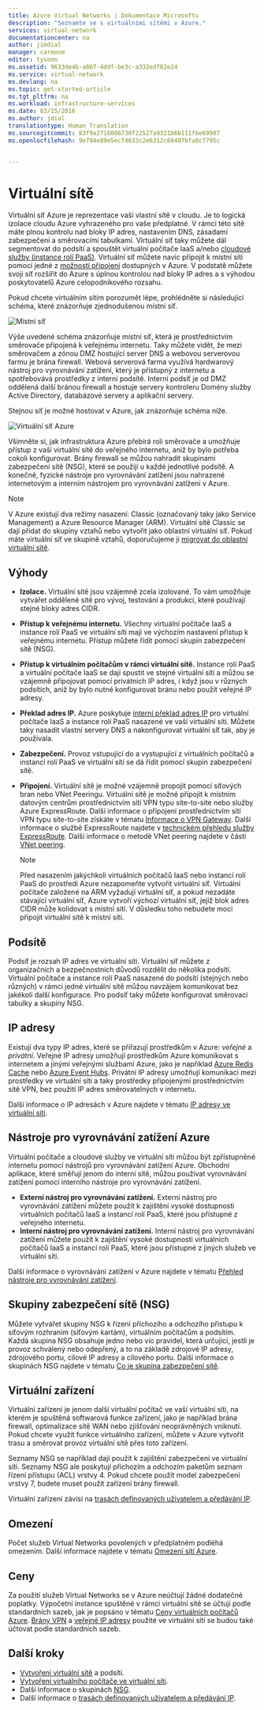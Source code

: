 ```yaml
---
title: Azure Virtual Networks | Dokumentace Microsoftu
description: "Seznamte se s virtuálními sítěmi v Azure."
services: virtual-network
documentationcenter: na
author: jimdial
manager: carmonm
editor: tysonn
ms.assetid: 9633de4b-a867-4ddf-be3c-a332edf02e24
ms.service: virtual-network
ms.devlang: na
ms.topic: get-started-article
ms.tgt_pltfrm: na
ms.workload: infrastructure-services
ms.date: 03/15/2016
ms.author: jdial
translationtype: Human Translation
ms.sourcegitcommit: 83f9a2716086730f22527a9321b6b111f6e69907
ms.openlocfilehash: 9e794e89e5ecf4633c2e6312c69487bfa0c7795c


---
```

# <a name="virtual-networks"></a>Virtuální sítě
Virtuální síť Azure je reprezentace vaší vlastní sítě v cloudu.  Je to logická izolace cloudu Azure vyhrazeného pro vaše předplatné. V rámci této sítě máte plnou kontrolu nad bloky IP adres, nastavením DNS, zásadami zabezpečení a směrovacími tabulkami. Virtuální síť taky můžete dál segmentovat do podsítí a spouštět virtuální počítače IaaS a/nebo [cloudové služby (instance rolí PaaS)](../cloud-services/cloud-services-choose-me.md). Virtuální síť můžete navíc připojit k místní síti pomocí jedné z [možností připojení](../vpn-gateway/vpn-gateway-about-vpngateways.md#site-to-site-and-multi-site-connections) dostupných v Azure. V podstatě můžete svoji síť rozšířit do Azure s úplnou kontrolou nad bloky IP adres a s výhodou poskytovatelů Azure celopodnikového rozsahu.

Pokud chcete virtuálním sítím porozumět lépe, prohlédněte si následující schéma, které znázorňuje zjednodušenou místní síť.

![Místní síť](./media/virtual-networks-overview/figure01.png)

Výše uvedené schéma znázorňuje místní síť, která je prostřednictvím směrovače připojená k veřejnému internetu. Taky můžete vidět, že mezi směrovačem a zónou DMZ hostující server DNS a webovou serverovou farmu je brána firewall. Webová serverová farma využívá hardwarový nástroj pro vyrovnávání zatížení, který je přístupný z internetu a spotřebovává prostředky z interní podsítě. Interní podsíť je od DMZ oddělená další bránou firewall a hostuje servery kontroleru Domény služby Active Directory, databázové servery a aplikační servery.

Stejnou síť je možné hostovat v Azure, jak znázorňuje schéma níže.

![Virtuální síť Azure](./media/virtual-networks-overview/figure02.png)

Všimněte si, jak infrastruktura Azure přebírá roli směrovače a umožňuje přístup z vaší virtuální sítě do veřejného internetu, aniž by bylo potřeba cokoli konfigurovat. Brány firewall se můžou nahradit skupinami zabezpečení sítě (NSG), které se použijí u každé jednotlivé podsítě. A konečně, fyzické nástroje pro vyrovnávání zatížení jsou nahrazené internetovým a interním nástrojem pro vyrovnávání zatížení v Azure.

> [!NOTE]
> V Azure existují dva režimy nasazení: Classic (označovaný taky jako Service Management) a Azure Resource Manager (ARM). Virtuální sítě Classic se dají přidat do skupiny vztahů nebo vytvořit jako oblastní virtuální síť. Pokud máte virtuální síť ve skupině vztahů, doporučujeme ji [migrovat do oblastní virtuální sítě](virtual-networks-migrate-to-regional-vnet.md).
>

## <a name="benefits"></a>Výhody
* **Izolace.** Virtuální sítě jsou vzájemně zcela izolované. To vám umožňuje vytvářet oddělené sítě pro vývoj, testování a produkci, které používají stejné bloky adres CIDR.
* **Přístup k veřejnému internetu.** Všechny virtuální počítače IaaS a instance rolí PaaS ve virtuální síti mají ve výchozím nastavení přístup k veřejnému internetu. Přístup můžete řídit pomocí skupin zabezpečení sítě (NSG).
* **Přístup k virtuálním počítačům v rámci virtuální sítě.** Instance rolí PaaS a virtuální počítače IaaS se dají spustit ve stejné virtuální síti a můžou se vzájemně připojovat pomocí privátních IP adres, i když jsou v různých podsítích, aniž by bylo nutné konfigurovat bránu nebo použít veřejné IP adresy.
* **Překlad adres IP.** Azure poskytuje [interní překlad adres IP](virtual-networks-name-resolution-for-vms-and-role-instances.md) pro virtuální počítače IaaS a instance rolí PaaS nasazené ve vaší virtuální síti. Můžete taky nasadit vlastní servery DNS a nakonfigurovat virtuální síť tak, aby je používala.
* **Zabezpečení.** Provoz vstupující do a vystupující z virtuálních počítačů a instancí rolí PaaS ve virtuální síti se dá řídit pomocí skupin zabezpečení sítě.
* **Připojení.** Virtuální sítě je možné vzájemně propojit pomocí síťových bran nebo VNet Peeringu. Virtuální sítě je možné připojit k místním datovým centrům prostřednictvím sítí VPN typu site-to-site nebo služby Azure ExpressRoute. Další informace o připojení prostřednictvím sítí VPN typu site-to-site získáte v tématu [Informace o VPN Gateway](../vpn-gateway/vpn-gateway-about-vpngateways.md#site-to-site-and-multi-site-connections). Další informace o službě ExpressRoute najdete v [technickém přehledu služby ExpressRoute](../expressroute/expressroute-introduction.md). Další informace o metodě VNet peering najdete v části [VNet peering](virtual-network-peering-overview.md).

  > [!NOTE]
  > Před nasazením jakýchkoli virtuálních počítačů IaaS nebo instancí rolí PaaS do prostředí Azure nezapomeňte vytvořit virtuální síť. Virtuální počítače založené na ARM vyžadují virtuální síť, a pokud nezadáte stávající virtuální síť, Azure vytvoří výchozí virtuální síť, jejíž blok adres CIDR může kolidovat s místní sítí. V důsledku toho nebudete moci připojit virtuální sítě k místní síti.
  >

## <a name="subnets"></a>Podsítě
Podsíť je rozsah IP adres ve virtuální síti. Virtuální síť můžete z organizačních a bezpečnostních důvodů rozdělit do několika podsítí. Virtuální počítače a instance rolí PaaS nasazené do podsítí (stejných nebo různých) v rámci jedné virtuální sítě můžou navzájem komunikovat bez jakékoli další konfigurace. Pro podsíť taky můžete konfigurovat směrovací tabulky a skupiny NSG.

## <a name="ip-addresses"></a>IP adresy
Existují dva typy IP adres, které se přiřazují prostředkům v Azure: *veřejné* a *privátní*. Veřejné IP adresy umožňují prostředkům Azure komunikovat s internetem a jinými veřejnými službami Azure, jako je například [Azure Redis Cache](https://azure.microsoft.com/services/cache/) nebo [Azure Event Hubs](https://azure.microsoft.com/documentation/services/event-hubs/). Privátní IP adresy umožňují komunikaci mezi prostředky ve virtuální síti a taky prostředky připojenými prostřednictvím sítě VPN, bez použití IP adres směrovatelných v internetu.

Další informace o IP adresách v Azure najdete v tématu [IP adresy ve virtuální síti](virtual-network-ip-addresses-overview-arm.md).

## <a name="azure-load-balancers"></a>Nástroje pro vyrovnávání zatížení Azure
Virtuální počítače a cloudové služby ve virtuální síti můžou být zpřístupněné internetu pomocí nástrojů pro vyrovnávání zatížení Azure. Obchodní aplikace, které směřují jenom do interní sítě, můžou používat vyrovnávání zatížení pomocí interního nástroje pro vyrovnávání zatížení.

* **Externí nástroj pro vyrovnávání zatížení.** Externí nástroj pro vyrovnávání zatížení můžete použít k zajištění vysoké dostupnosti virtuálních počítačů IaaS a instancí rolí PaaS, které jsou přístupné z veřejného internetu.
* **Interní nástroj pro vyrovnávání zatížení.** Interní nástroj pro vyrovnávání zatížení můžete použít k zajištění vysoké dostupnosti virtuálních počítačů IaaS a instancí rolí PaaS, které jsou přístupné z jiných služeb ve virtuální síti.

Další informace o vyrovnávání zatížení v Azure najdete v tématu [Přehled nástroje pro vyrovnávání zatížení](../load-balancer/load-balancer-overview.md).

## <a name="network-security-groups-nsg"></a>Skupiny zabezpečení sítě (NSG)
Můžete vytvářet skupiny NSG k řízení příchozího a odchozího přístupu k síťovým rozhraním (síťovým kartám), virtuálním počítačům a podsítím. Každá skupina NSG obsahuje jedno nebo víc pravidel, která určující, jestli je provoz schválený nebo odepřený, a to na základě zdrojové IP adresy, zdrojového portu, cílové IP adresy a cílového portu. Další informace o skupinách NSG najdete v tématu [Co je skupina zabezpečení sítě](virtual-networks-nsg.md).

## <a name="virtual-appliances"></a>Virtuální zařízení
Virtuální zařízení je jenom další virtuální počítač ve vaší virtuální síti, na kterém je spuštěná softwarová funkce zařízení, jako je například brána firewall, optimalizace sítě WAN nebo zjišťování neoprávněných vniknutí. Pokud chcete využít funkce virtuálního zařízení, můžete v Azure vytvořit trasu a směrovat provoz virtuální sítě přes toto zařízení.

Seznamy NSG se například dají použít k zajištění zabezpečení ve virtuální síti. Seznamy NSG ale poskytují příchozím a odchozím paketům seznam řízení přístupu (ACL) vrstvy 4. Pokud chcete použít model zabezpečení vrstvy 7, budete muset použít zařízení brány firewall.

Virtuální zařízení závisí na [trasách definovaných uživatelem a předávání IP](virtual-networks-udr-overview.md).

## <a name="limits"></a>Omezení
Počet služeb Virtual Networks povolených v předplatném podléhá omezením. Další informace najdete v tématu [Omezení sítí Azure](../azure-subscription-service-limits.md#networking-limits).

## <a name="pricing"></a>Ceny
Za použití služeb Virtual Networks se v Azure neúčtují žádné dodatečné poplatky. Výpočetní instance spuštěné v rámci virtuální sítě se účtují podle standardních sazeb, jak je popsáno v tématu [Ceny virtuálních počítačů Azure](https://azure.microsoft.com/pricing/details/virtual-machines/). [Brány VPN](https://azure.microsoft.com/pricing/details/vpn-gateway/) a [veřejné IP adresy](https://azure.microsoft.com/pricing/details/ip-addresses/) použité ve virtuální síti se budou také účtovat podle standardních sazeb.

## <a name="next-steps"></a>Další kroky
* [Vytvoření virtuální sítě](virtual-networks-create-vnet-arm-pportal.md) a podsítí.
* [Vytvoření virtuálního počítače ve virtuální síti](../virtual-machines/virtual-machines-windows-hero-tutorial.md).
* Další informace o skupinách [NSG](virtual-networks-nsg.md).
* Další informace o [trasách definovaných uživatelem a předávání IP](virtual-networks-udr-overview.md).



<!--HONumber=Feb17_HO1-->


